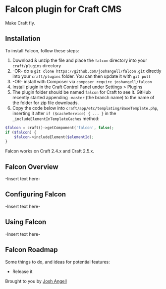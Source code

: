 # Falcon plugin for Craft CMS

Make Craft fly.

## Installation

To install Falcon, follow these steps:

1. Download & unzip the file and place the `falcon` directory into your `craft/plugins` directory
2.  -OR- do a `git clone https://github.com/joshangell/falcon.git` directly into your `craft/plugins` folder.  You can then update it with `git pull`
3.  -OR- install with Composer via `composer require joshangell/falcon`
4. Install plugin in the Craft Control Panel under Settings > Plugins
5. The plugin folder should be named `falcon` for Craft to see it.  GitHub recently started appending `-master` (the branch name) to the name of the folder for zip file downloads.
6. Copy the code below into `craft/app/etc/templating/BaseTemplate.php`, inserting it after `if ($cacheService) { ... }` in the `_includeElementInTemplateCaches` method: 

```php
$falcon = craft()->getComponent('falcon', false);
if ($falcon) {
    $falcon->includeElement($elementId);
}

```

Falcon works on Craft 2.4.x and Craft 2.5.x.

## Falcon Overview

-Insert text here-

## Configuring Falcon

-Insert text here-

## Using Falcon

-Insert text here-

## Falcon Roadmap

Some things to do, and ideas for potential features:

* Release it

Brought to you by [Josh Angell](https://angell.io)
